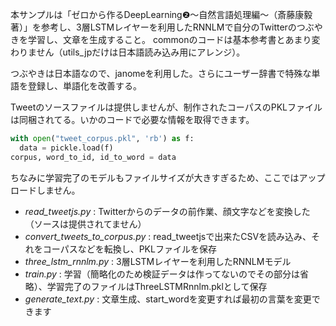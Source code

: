 本サンプルは「ゼロから作るDeepLearning❷〜自然言語処理編〜（斎藤康毅 著）」を参考し、3層LSTMレイヤーを利用したRNNLMで自分のTwitterのつぶやきを学習し、文章を生成すること。
commonのコードは基本参考書とあまり変わりません（utils_jpだけは日本語読み込み用にアレンジ）。

つぶやきは日本語なので、janomeを利用した。さらにユーザー辞書で特殊な単語を登録し、単語化を改善する。

Tweetのソースファイルは提供しませんが、制作されたコーパスのPKLファイルは同梱されてる。いかのコードで必要な情報を取得できます。

```python
with open("tweet_corpus.pkl", 'rb') as f:
  data = pickle.load(f)
corpus, word_to_id, id_to_word = data
```

ちなみに学習完了のモデルもファイルサイズが大きすぎるため、ここではアップロードしません。

- *read_tweetjs.py* : Twitterからのデータの前作業、顔文字などを変換した（ソースは提供されてません）
- *convert_tweets_to_corpus.py* : read_tweetjsで出来たCSVを読み込み、それをコーパスなどを転換し、PKLファイルを保存
- *three_lstm_rnnlm.py* : 3層LSTMレイヤーを利用したRNNLMモデル
- *train.py* : 学習（簡略化のため検証データは作ってないのでその部分は省略）、学習完了のファイルはThreeLSTMRnnlm.pklとして保存
- *generate_text.py* : 文章生成、start_wordを変更すれば最初の言葉を変更できます